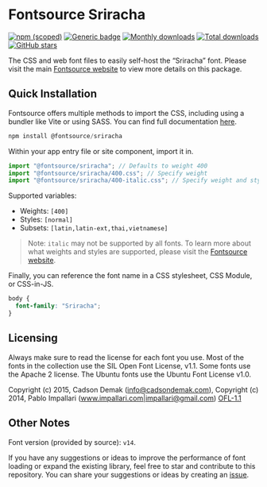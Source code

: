 # Fontsource Sriracha

[![npm (scoped)](https://img.shields.io/npm/v/@fontsource/sriracha?color=brightgreen)](https://www.npmjs.com/package/@fontsource/sriracha) [![Generic badge](https://img.shields.io/badge/fontsource-passing-brightgreen)](https://github.com/fontsource/fontsource) [![Monthly downloads](https://badgen.net/npm/dm/@fontsource/sriracha)](https://github.com/fontsource/fontsource) [![Total downloads](https://badgen.net/npm/dt/@fontsource/sriracha)](https://github.com/fontsource/fontsource) [![GitHub stars](https://img.shields.io/github/stars/fontsource/fontsource.svg?style=social&label=Star)](https://github.com/fontsource/fontsource/stargazers)

The CSS and web font files to easily self-host the “Sriracha” font. Please visit the main [Fontsource website](https://fontsource.org/fonts/sriracha) to view more details on this package.

## Quick Installation

Fontsource offers multiple methods to import the CSS, including using a bundler like Vite or using SASS. You can find full documentation [here](https://fontsource.org/docs/getting-started/introduction).

```javascript
npm install @fontsource/sriracha
```

Within your app entry file or site component, import it in.

```javascript
import "@fontsource/sriracha"; // Defaults to weight 400
import "@fontsource/sriracha/400.css"; // Specify weight
import "@fontsource/sriracha/400-italic.css"; // Specify weight and style
```

Supported variables:
- Weights: `[400]`
- Styles: `[normal]`
- Subsets: `[latin,latin-ext,thai,vietnamese]`

> Note: `italic` may not be supported by all fonts. To learn more about what weights and styles are supported, please visit the [Fontsource website](https://fontsource.org/fonts/sriracha).

Finally, you can reference the font name in a CSS stylesheet, CSS Module, or CSS-in-JS.

```css
body {
  font-family: "Sriracha";
}
```

## Licensing
Always make sure to read the license for each font you use. Most of the fonts in the collection use the SIL Open Font License, v1.1. Some fonts use the Apache 2 license. The Ubuntu fonts use the Ubuntu Font License v1.0.

Copyright (c) 2015, Cadson Demak (info@cadsondemak.com), Copyright (c) 2014, Pablo Impallari (www.impallari.com|impallari@gmail.com)
[OFL-1.1](https://openfontlicense.org)

## Other Notes
Font version (provided by source): `v14`.

If you have any suggestions or ideas to improve the performance of font loading or expand the existing library, feel free to star and contribute to this repository. You can share your suggestions or ideas by creating an [issue](https://github.com/fontsource/fontsource/issues).